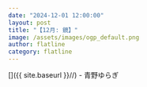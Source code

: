 ```yaml
---
date: "2024-12-01 12:00:00"
layout: post
title: "【12月: 鏡】"
image: /assets/images/ogp_default.png
author: flatline
category: flatline
---
```


[]({{ site.baseurl }}//) - 青野ゆらぎ
